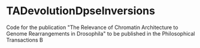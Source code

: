 # TADevolutionDpseInversions
Code for the publication "The Relevance of Chromatin Architecture to Genome Rearrangements in Drosophila" to be published in the Philosophical Transactions B
